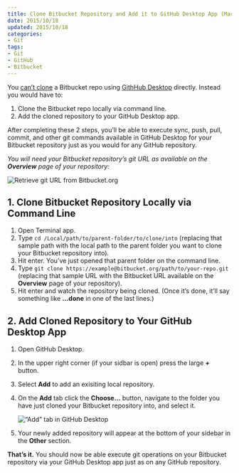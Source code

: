 ```yaml
---
title: Clone Bitbucket Repository and Add it to GitHub Desktop App (Mac)
date: 2015/10/18
updated: 2015/10/18
categories:
- Git
tags:
- Git
- GitHub
- Bitbucket
---
```

You [can’t clone](http://stackoverflow.com/a/32213131/2613447) a Bitbucket repo using [GithHub Desktop](https://desktop.github.com/) directly. Instead you would have to:

1. Clone the Bitbucket repo locally via command line.
2. Add the cloned repository to your GitHub Desktop app.

After completing these 2 steps, you’ll be able to execute sync, push, pull, commit, and other git commands available in GitHub Desktop for your Bitbucket repository just as you would for any GitHub repository.

_You will need your Bitbucket repository’s git URL as available on the **Overview** page of your repository:_

![Retrieve git URL from Bitbucket.org](https://cloud.githubusercontent.com/assets/308422/13249267/a3407f8a-da23-11e5-93ab-32c4a5fb501b.png)

<!-- more -->

## 1. Clone Bitbucket Repository Locally via Command Line

1. Open Terminal app.
2. Type `cd /Local/path/to/parent-folder/to/clone/into` (replacing that sample path with the local path to the parent folder you want to clone your Bitbucket repository into).
3. Hit enter. You’ve just opened that parent folder on the command line.
4. Type `git clone https://example@bitbucket.org/path/to/your-repo.git` (replacing that sample URL with the Bitbucket URL available on the **Overview** page of your repository).
5. Hit enter and watch the repository being cloned. (Once it’s done, it’ll say something like **…done** in one of the last lines.)

## 2. Add Cloned Repository to Your GitHub Desktop App
1. Open GitHub Desktop.
2. In the upper right corner (if your sidbar is open) press the large **+** button.
3. Select **Add** to add an exisiting local repository.
4. On the **Add** tab click the **Choose…** button, navigate to the folder you have just cloned your Bitbucket repository into, and select it.

   ![“Add” tab in GitHub Desktop](https://cloud.githubusercontent.com/assets/308422/13249268/a342b1e2-da23-11e5-870f-f6ee0efd1b86.png)

5. Your newly added repository will appear at the bottom of your sidebar in the **Other** section.

**That’s it.**
You should now be able execute git operations on your Bitbucket repository via your GitHub Desktop app just as on any GitHub repository.